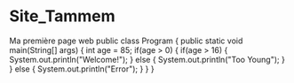 # Site_Tammem
Ma première page web
public class Program {
    public static void main(String[] args) {
        int age = 85;
        if(age > 0) {
            if(age > 16) {
                System.out.println("Welcome!");
            } else {
                System.out.println("Too Young");
            }
        } else {
            System.out.println("Error");
        }
    }
}
